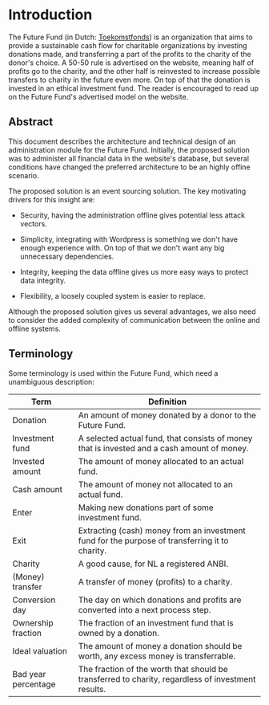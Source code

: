 # Introduction

The Future Fund (in Dutch: [Toekomstfonds](https://toekomstfonds.nl)) is an organization that aims to provide a sustainable cash flow for charitable organizations by investing donations made, and transferring a part of the profits to the charity of the donor's choice.
A 50-50 rule is advertised on the website, meaning half of profits go to the charity, and the other half is reinvested to increase possible transfers to charity in the future even more.
On top of that the donation is invested in an ethical investment fund.
The reader is encouraged to read up on the Future Fund's advertised model on the website.

## Abstract

This document describes the architecture and technical design of an administration module for the Future Fund.
Initially, the proposed solution was to administer all financial data in the website's database, but several conditions have changed the preferred architecture to be an highly offine scenario.

The proposed solution is an event sourcing solution.
The key motivating drivers for this insight are:

* Security, having the administration offline gives potential less attack vectors.

* Simplicity, integrating with Wordpress is something we don't have enough experience with. On top of that we don't want any big unnecessary dependencies.

* Integrity, keeping the data offline gives us more easy ways to protect data integrity.

* Flexibility, a loosely coupled system is easier to replace.

Although the proposed solution gives us several advantages, we also need to consider the added complexity of communication between the online and offline systems.

## Terminology

Some terminology is used within the Future Fund, which need a unambiguous description:

| Term                | Definition                                                                                         |
| ------------------- | -------------------------------------------------------------------------------------------------- |
| Donation            | An amount of money donated by a donor to the Future Fund.                                          |
| Investment fund     | A selected actual fund, that consists of money that is invested and a cash amount of money.        |
| Invested amount     | The amount of money allocated to an actual fund.                                                   |
| Cash amount         | The amount of money not allocated to an actual fund.                                               |
| Enter               | Making new donations part of some investment fund.                                                 |
| Exit                | Extracting (cash) money from an investment fund for the purpose of transferring it to charity.     |
| Charity             | A good cause, for NL a registered ANBI.                                                            |
| (Money) transfer    | A transfer of money (profits) to a charity.                                                        |
| Conversion day      | The day on which donations and profits are converted into a next process step.                     |
| Ownership fraction  | The fraction of an investment fund that is owned by a donation.                                    |
| Ideal valuation     | The amount of money a donation should be worth, any excess money is transferrable.                 |
| Bad year percentage | The fraction of the worth that should be transferred to charity, regardless of investment results. |